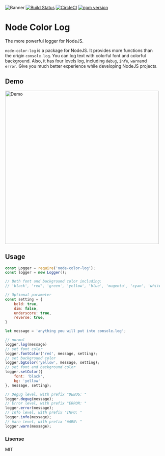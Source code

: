 ![Banner](https://raw.githubusercontent.com/tigercosmos/node-color-log/master/assets/banner.png)
[![Build Status](https://travis-ci.org/tigercosmos/node-color-log.svg?branch=master)](https://travis-ci.org/tigercosmos/node-color-log)
[![CircleCI](https://circleci.com/gh/tigercosmos/node-color-log/tree/master.svg?style=shield)](https://circleci.com/gh/tigercosmos/node-color-log/tree/master)
[![npm version](https://badge.fury.io/js/node-color-log.svg)](https://badge.fury.io/js/node-color-log)
# Node Color Log
The more powerful logger for NodeJS.

`node-color-log` is a package for NodeJS. It provides more functions than the origin `console.log`. You can log text with colorful font and colorful background. Also, it has four levels log, including `debug`, `info`, `warn`and `error`. Give you much better experience while developing NodeJS projects.

## Demo

<img alt="Demo" src="https://raw.githubusercontent.com/tigercosmos/node-color-log/master/assets/demo.JPG" width="500">

## Usage
```javascript
const Logger = require('node-color-log');
const logger = new Logger();

// Both font and background color including:
// 'black', 'red', 'green', 'yellow', 'blue', 'magenta', 'cyan', 'white'

// Optional parameter
const setting = {
    bold: true,
    dim: false,
    underscore: true,
    reverse: true,
}

let message = 'anything you will put into console.log';

// normal
logger.log(message)
// set font color
logger.fontColor('red', message, setting);
// set background color
logger.bgColor('yellow', message, setting);
// set font and background color
logger.setColor({
    font: 'black',
    bg: 'yellow'
}, message, setting);

// Degug level, with prefix "DEBUG: "
logger.degug(message);
// Error level, with prefix "ERROR: "
logger.error(message);
// Info level, with prefix "INFO: "
logger.info(message);
// Warn level, with prefix "WARN: "
logger.warn(message);
```

### Lisense
MIT
